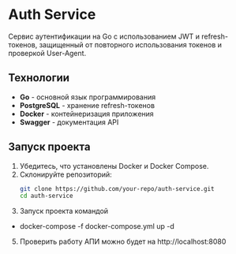 # Auth Service

Сервис аутентификации на Go с использованием JWT и refresh-токенов, защищенный от повторного использования токенов и проверкой User-Agent.

## Технологии

- **Go** - основной язык программирования
- **PostgreSQL** - хранение refresh-токенов
- **Docker** - контейнеризация приложения
- **Swagger** - документация API

## Запуск проекта

1. Убедитесь, что установлены Docker и Docker Compose.
2. Склонируйте репозиторий:
   ```bash
   git clone https://github.com/your-repo/auth-service.git 
   cd auth-service

3. Запуск проекта командой
  - docker-compose -f docker-compose.yml up -d

5. Проверить работу АПИ можно будет на http://localhost:8080
